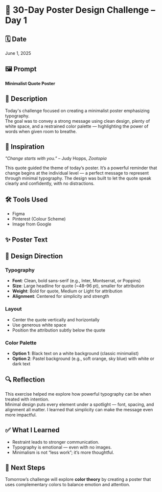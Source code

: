 # 🎨 30-Day Poster Design Challenge – Day 1

## 🗓️ Date
June 1, 2025

## 🖼️ Prompt
**Minimalist Quote Poster**

## 📝 Description
Today's challenge focused on creating a minimalist poster emphasizing typography.  
The goal was to convey a strong message using clean design, plenty of white space, and a restrained color palette — highlighting the power of words when given room to breathe.

## 🧠 Inspiration
_"Change starts with you."_ – Judy Hopps, *Zootopia*

This quote guided the theme of today’s poster. It’s a powerful reminder that change begins at the individual level — a perfect message to represent through minimal typography. The design was built to let the quote speak clearly and confidently, with no distractions.

## 🛠️ Tools Used
- Figma
- Pinterest (Colour Scheme)
- Image from Google

## ✨ Poster Text

## 🎨 Design Direction

### Typography
- **Font**: Clean, bold sans-serif (e.g., Inter, Montserrat, or Poppins)
- **Size**: Large headline for quote (~48–96 pt), smaller for attribution
- **Weight**: Bold for quote, Medium or Light for attribution
- **Alignment**: Centered for simplicity and strength

### Layout
- Center the quote vertically and horizontally
- Use generous white space
- Position the attribution subtly below the quote

### Color Palette
- **Option 1**: Black text on a white background (classic minimalist)
- **Option 2**: Pastel background (e.g., soft orange, sky blue) with white or dark text

## 🔍 Reflection
This exercise helped me explore how powerful typography can be when treated with intention.  
Minimal design puts every element under a spotlight — font, spacing, and alignment all matter. I learned that simplicity can make the message even more impactful.

## ✅ What I Learned
- Restraint leads to stronger communication.
- Typography is emotional — even with no images.
- Minimalism is not “less work”; it’s more thoughtful.

## 🚀 Next Steps
Tomorrow’s challenge will explore **color theory** by creating a poster that uses complementary colors to balance emotion and attention.


